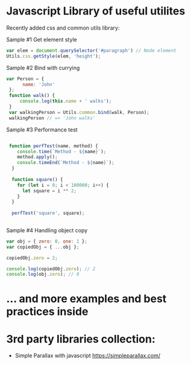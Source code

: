 # Javascript Library of useful utilites

Recently added css and common utils library:

Sample #1 Get element style
```javascript
var elem = document.querySelector('#paragraph') // Node element
Utils.css.getStyle(elem, 'height');
```

Sample #2 Bind with currying
```javascript
var Person = {
      name: 'John'
 };
 function walk() {
     console.log(this.name + ' walks');
 }
 var walkingPerson = Utils.common.bind(walk, Person);
 walkingPerson // => 'John walks'
```

Sample #3 Performance test

```javascript

 function perfTest(name, method) {
    console.time(`Method - ${name}`);
    method.apply();
    console.timeEnd(`Method - ${name}`);
  }
  
  function square() {
    for (let i = 0; i < 100000; i++) {
      let square = i ** 2;
    }
  }
  
  perfTest('square', square);
  
```

Sample #4 Handling object copy

```javascript
var obj = { zero: 0, one: 1 };
var copiedObj = { ...obj };

copiedObj.zero = 2;

console.log(copiedObj.zero); // 2
console.log(obj.zero); // 0
```

# ... and more examples and best practices inside

# 3rd party libraries collection:

 - Simple Parallax with javascript https://simpleparallax.com/
